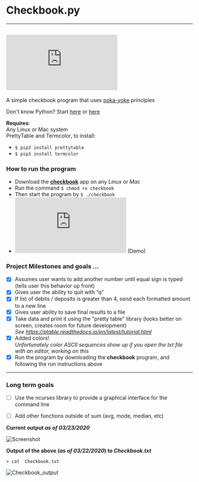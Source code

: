 # Checkbook.py
---
[![Run on Repl.it](https://repl.it/badge/github/StewAlexanderACC/checkbook_balancer.py)](https://repl.it/github/StewAlexanderACC/checkbook_balancer.py)
---


A simple checkbook program that uses [poka-yoke](https://asq.org/quality-resources/mistake-proofing
) principles <br>

Don't know Python? Start [here](https://www.pythoncheatsheet.org/) or [here](https://github.com/gto76/python-cheatsheet) 

**Requires**: <br>
Any Linux or Mac system <br>
PrettyTable and Termcolor, to install: <br>
- ```$ pip3 install prettytable```
- ```$ pip3 install termcolor```

<h3> How to run the program </h2>

- Download the [**checkbook**](https://github.com/StewAlexanderACC/checkbook_balancer.py/blob/master/checkbook) app on any _Linux_ or _Mac_
- Run the command ```$ chmod +x checkbook```
- Then start the program by ```$ ./checkbook```
- [![Run on Repl.it](https://repl.it/badge/github/StewAlexanderACC/checkbook_balancer.py)](https://repl.it/github/StewAlexanderACC/checkbook_balancer.py) (Demo)

<h3> Project Milestones and goals ...</h3>

- [x] Assumes user wants to add another number until equal sign is typed (tells user this behavior up front)
- [x] Gives user the ability to quit with “q”
- [x] If list of debits / deposits is greater than 4, send each formatted amount to a new line
- [x] Gives user ability to save final results to a file
- [x] Take data and print it using the "pretty table" library (looks better on screen, creates room for future development)<br>
    _See https://ptable.readthedocs.io/en/latest/tutorial.html_
- [x] Added colors! <br>
 _Unfortunately color ASCII sequences show up if you open the txt file with an editor, working on this_
- [x] Run the program by downloading the **checkbook** program, and following the run instructions above
   
----
### Long term goals
- [ ] Use the ncurses library to provide a graphical interface for the command line
- [ ] Add other functions outside of sum (avg, mode, median, etc)


**Current output _as of 03/23/2020_**

![Screenshot](https://github.com/StewAlexanderACC/checkbook_balancer.py/blob/master/Selection_001.png)

**Output of the above (_as of 03/22/2020_) to _Checkbook.txt_** 

 ```> cat  Checkbook.txt``` <br>
 
![Checkbook_output](https://github.com/StewAlexanderACC/checkbook_balancer.py/blob/master/chkbk-3-22.png)
